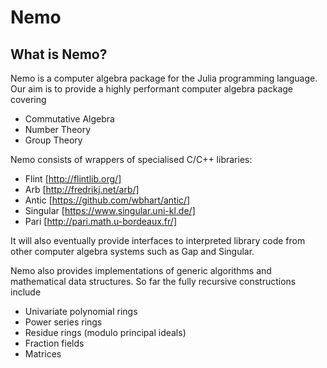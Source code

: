 # Nemo

## What is Nemo?

Nemo is a computer algebra package for the Julia programming language. Our aim is to provide a highly
performant computer algebra package covering

  - Commutative Algebra
  - Number Theory
  - Group Theory

Nemo consists of wrappers of specialised C/C++ libraries:

  - Flint    [http://flintlib.org/]
  - Arb      [http://fredrikj.net/arb/]
  - Antic    [https://github.com/wbhart/antic/]
  - Singular [https://www.singular.uni-kl.de/]
  - Pari     [http://pari.math.u-bordeaux.fr/]

It will also eventually provide interfaces to interpreted library code from other computer algebra
systems such as Gap and Singular.

Nemo also provides implementations of generic algorithms and mathematical data structures. So far the
fully recursive constructions include

  - Univariate polynomial rings
  - Power series rings
  - Residue rings (modulo principal ideals)
  - Fraction fields
  - Matrices
